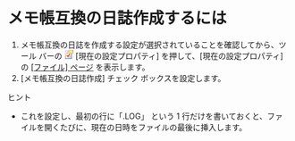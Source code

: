 # メモ帳互換の日誌作成するには

1. メモ帳互換の日誌を作成する設定が選択されていることを確認してから、ツール バーの
![](../../images/properties.gif) \[現在の設定プロパティ\]
を押して、\[現在の設定プロパティ\] の [\[ファイル\] ページ](../../dlg/properties/file/index) を表示します。
2. \[メモ帳互換の日誌作成\] チェック ボックスを設定します。

ヒント

- これを設定し、最初の行に「.LOG」 という 1 行だけを書いておくと、ファイルを開くたびに、現在の日時をファイルの最後に挿入します。
